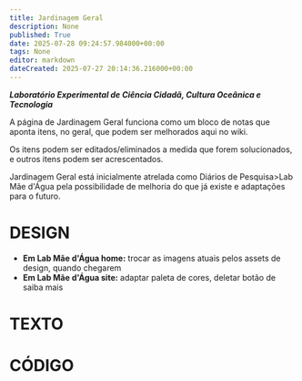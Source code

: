 ```yaml
---
title: Jardinagem Geral
description: None
published: True
date: 2025-07-28 09:24:57.984000+00:00
tags: None
editor: markdown
dateCreated: 2025-07-27 20:14:36.216000+00:00
---
```


***Laboratório Experimental de Ciência Cidadã, Cultura Oceânica e Tecnologia***


A página de Jardinagem Geral funciona como um bloco de notas que aponta itens, no geral, que podem ser melhorados aqui no wiki.

Os itens podem ser editados/eliminados a medida que forem solucionados, e outros itens podem ser acrescentados.

Jardinagem Geral está inicialmente atrelada como Diários de Pesquisa>Lab Mãe d'Água pela possibilidade de melhoria do que já existe e adaptações para o futuro.


# DESIGN
- **Em Lab Mãe d'Água home:** trocar as imagens atuais pelos assets de design, quando chegarem
- **Em Lab Mãe d'Água site:** adaptar paleta de cores, deletar botão de saiba mais




# TEXTO




# CÓDIGO


